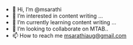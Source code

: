 - 👋 Hi, I’m @msarathi
- 👀 I’m interested in content writing ...
- 🌱 I’m currently learning content writing ...
- 💞️ I’m looking to collaborate on MTAB..
- 📫 How to reach me msarathiaug@gmail.com

<!---
msarathi/msarathi is a ✨ special ✨ repository because its `README.md` (this file) appears on your GitHub profile.
You can click the Preview link to take a look at your changes.
--->
